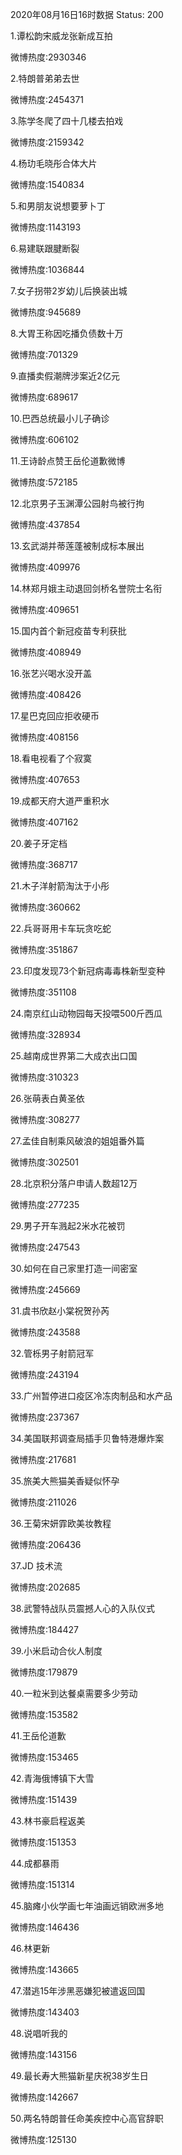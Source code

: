2020年08月16日16时数据
Status: 200

1.谭松韵宋威龙张新成互拍

微博热度:2930346

2.特朗普弟弟去世

微博热度:2454371

3.陈学冬爬了四十几楼去拍戏

微博热度:2159342

4.杨玏毛晓彤合体大片

微博热度:1540834

5.和男朋友说想要萝卜丁

微博热度:1143193

6.易建联跟腱断裂

微博热度:1036844

7.女子拐带2岁幼儿后换装出城

微博热度:945689

8.大胃王称因吃播负债数十万

微博热度:701329

9.直播卖假潮牌涉案近2亿元

微博热度:689617

10.巴西总统最小儿子确诊

微博热度:606102

11.王诗龄点赞王岳伦道歉微博

微博热度:572185

12.北京男子玉渊潭公园射鸟被行拘

微博热度:437854

13.玄武湖并蒂莲蓬被制成标本展出

微博热度:409976

14.林郑月娥主动退回剑桥名誉院士名衔

微博热度:409651

15.国内首个新冠疫苗专利获批

微博热度:408949

16.张艺兴喝水没开盖

微博热度:408426

17.星巴克回应拒收硬币

微博热度:408156

18.看电视看了个寂寞

微博热度:407653

19.成都天府大道严重积水

微博热度:407162

20.姜子牙定档

微博热度:368717

21.木子洋射箭淘汰于小彤

微博热度:360662

22.兵哥哥用卡车玩贪吃蛇

微博热度:351867

23.印度发现73个新冠病毒毒株新型变种

微博热度:351108

24.南京红山动物园每天投喂500斤西瓜

微博热度:328934

25.越南成世界第二大成衣出口国

微博热度:310323

26.张萌表白黄圣依

微博热度:308277

27.孟佳自制乘风破浪的姐姐番外篇

微博热度:302501

28.北京积分落户申请人数超12万

微博热度:277235

29.男子开车溅起2米水花被罚

微博热度:247543

30.如何在自己家里打造一间密室

微博热度:245669

31.虞书欣赵小棠祝贺孙芮

微博热度:243588

32.管栎男子射箭冠军

微博热度:243194

33.广州暂停进口疫区冷冻肉制品和水产品

微博热度:237367

34.美国联邦调查局插手贝鲁特港爆炸案

微博热度:217681

35.旅美大熊猫美香疑似怀孕

微博热度:211026

36.王菊宋妍霏欧美妆教程

微博热度:206436

37.JD 技术流

微博热度:202685

38.武警特战队员震撼人心的入队仪式

微博热度:184427

39.小米启动合伙人制度

微博热度:179879

40.一粒米到达餐桌需要多少劳动

微博热度:153582

41.王岳伦道歉

微博热度:153465

42.青海俄博镇下大雪

微博热度:151439

43.林书豪启程返美

微博热度:151353

44.成都暴雨

微博热度:151314

45.脑瘫小伙学画七年油画远销欧洲多地

微博热度:146436

46.林更新

微博热度:143665

47.潜逃15年涉黑恶嫌犯被遣返回国

微博热度:143403

48.说唱听我的

微博热度:143156

49.最长寿大熊猫新星庆祝38岁生日

微博热度:142667

50.两名特朗普任命美疾控中心高官辞职

微博热度:125130

